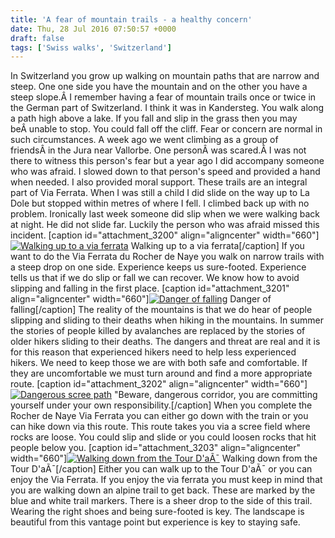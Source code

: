 ```yaml
---
title: 'A fear of mountain trails - a healthy concern'
date: Thu, 28 Jul 2016 07:50:57 +0000
draft: false
tags: ['Swiss walks', 'Switzerland']
---
```


In Switzerland you grow up walking on mountain paths that are narrow and steep. One one side you have the mountain and on the other you have a steep slope.Â I remember having a fear of mountain trails once or twice in the German part of Switzerland. I think it was in Kandersteg. You walk along a path high above a lake. If you fall and slip in the grass then you may beÂ unable to stop. You could fall off the cliff. Fear or concern are normal in such circumstances. A week ago we went climbing as a group of friendsÂ in the Jura near Vallorbe. One personÂ was scared.Â I was not there to witness this person's fear but a year ago I did accompany someone who was afraid. I slowed down to that person's speed and provided a hand when needed. I also provided moral support. These trails are an integral part of Via Ferrata. When I was still a child I did slide on the way up to La Dole but stopped within metres of where I fell. I climbed back up with no problem. Ironically last week someone did slip when we were walking back at night. He did not slide far. Luckily the person who was afraid missed this incident. \[caption id="attachment\_3200" align="aligncenter" width="660"\][![Walking up to a via ferrata](http://www.main-vision.com/richard/blog/wp-content/uploads/2016/07/P1050752-1024x576.jpg)](http://www.main-vision.com/richard/blog/wp-content/uploads/2016/07/P1050752.jpg) Walking up to a via ferrata\[/caption\] If you want to do the Via Ferrata du Rocher de Naye you walk on narrow trails with a steep drop on one side. Experience keeps us sure-footed. Experience tells us that if we do slip or fall we can recover. We know how to avoid slipping and falling in the first place. \[caption id="attachment\_3201" align="aligncenter" width="660"\][![Danger of falling ](http://www.main-vision.com/richard/blog/wp-content/uploads/2016/07/P1050883-1024x576.jpg)](http://www.main-vision.com/richard/blog/wp-content/uploads/2016/07/P1050883.jpg) Danger of falling\[/caption\] The reality of the mountains is that we do hear of people slipping and sliding to their deaths when hiking in the mountains. In summer the stories of people killed by avalanches are replaced by the stories of older hikers sliding to their deaths. The dangers and threat are real and it is for this reason that experienced hikers need to help less experienced hikers. We need to keep those we are with both safe and comfortable. If they are uncomfortable we must turn around and find a more appropriate route. \[caption id="attachment\_3202" align="aligncenter" width="660"\][![Dangerous scree path](http://www.main-vision.com/richard/blog/wp-content/uploads/2016/07/P1050905-1024x576.jpg)](http://www.main-vision.com/richard/blog/wp-content/uploads/2016/07/P1050905.jpg) "Beware, dangerous corridor, you are committing yourself under your own responsibility.\[/caption\] When you complete the Rocher de Naye Via Ferrata you can either go down with the train or you can hike down via this route. This route takes you via a scree field where rocks are loose. You could slip and slide or you could loosen rocks that hit people below you. \[caption id="attachment\_3203" align="aligncenter" width="660"\][![Walking down from the Tour D'aÃ¯](http://www.main-vision.com/richard/blog/wp-content/uploads/2016/07/P1050601-1024x576.jpg "A fear of mountain trails is healthy")](http://www.main-vision.com/richard/blog/wp-content/uploads/2016/07/P1050601.jpg) Walking down from the Tour D'aÃ¯\[/caption\] Either you can walk up to the Tour D'aÃ¯ or you can enjoy the Via Ferrata. If you enjoy the via ferrata you must keep in mind that you are walking down an alpine trail to get back. These are marked by the blue and white trail markers. There is a sheer drop to the side of this trail. Wearing the right shoes and being sure-footed is key. The landscape is beautiful from this vantage point but experience is key to staying safe.